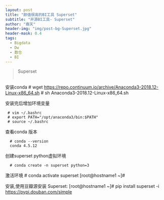 ```yaml
---
layout: post
title: "颜值很高的BI工具 Superset"
subtitle: "开源BI工具- Superset"
author: "裔天"
header-img: "img/post-bg-Superset.jpg"
header-mask: 0.4
tags:
  - Bigdata
  - Dw
  - 数仓
  - BI 
---
```


> Superset 
<br><br>


安装conda
       # wget https://repo.continuum.io/archive/Anaconda3-2018.12-Linux-x86_64.sh
       # sh Anaconda3-2018.12-Linux-x86_64.sh


安装完后增加环境变量

     # vim ~/.bashrc 
     # export PATH="/opt/anaconda3/bin:$PATH"  
     # source ~/.bashrc

查看conda 版本

      # conda --version
      conda 4.5.12

创建superset python虚拟环境

      # conda create -n superset python=3

激活环境
      # conda activate superset
      [root@hostname1 ~]#


安装,使用豆瓣源安装 Superset:
      [root@hostname1 ~]# pip install superset -i https://pypi.douban.com/simple
